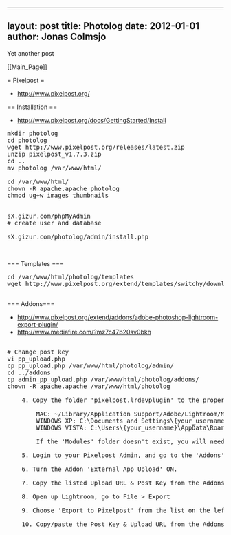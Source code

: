 
---
layout: post
title: Photolog
date: 2012-01-01
author: Jonas Colmsjo
---

Yet another post





[[Main_Page]]


= Pixelpost =

* http://www.pixelpost.org/



== Installation ==

* http://www.pixelpost.org/docs/GettingStarted/Install

<pre>
mkdir photolog
cd photolog
wget http://www.pixelpost.org/releases/latest.zip
unzip pixelpost_v1.7.3.zip
cd ..
mv photolog /var/www/html/

cd /var/www/html/
chown -R apache.apache photolog
chmod ug+w images thumbnails


sX.gizur.com/phpMyAdmin
# create user and database

sX.gizur.com/photolog/admin/install.php


</pre>



=== Templates ===


<pre>
cd /var/www/html/photolog/templates
wget http://www.pixelpost.org/extend/templates/switchy/download/

</pre>


=== Addons===

* http://www.pixelpost.org/extend/addons/adobe-photoshop-lightroom-export-plugin/
* http://www.mediafire.com/?mz7c47b20sv0bkh

<pre>

# Change post key
vi pp_upload.php
cp pp_upload.php /var/www/html/photolog/admin/
cd ../addons
cp admin_pp_upload.php /var/www/html/photolog/addons/
chown -R apache.apache /var/www/html/photolog

	4. Copy the folder 'pixelpost.lrdevplugin' to the proper location:

		MAC: ~/Library/Application Support/Adobe/Lightroom/Modules/
		WINDOWS XP: C:\Documents and Settings\{your_username}\Application Data\Adobe\Lightroom\Modules\
		WINDOWS VISTA: C:\Users\{your_username}\AppData\Roaming\Adobe\Lightroom\Modules\
	
		If the 'Modules' folder doesn't exist, you will need to create it manually.

	5. Login to your Pixelpost Admin, and go to the 'Addons' Page.

	6. Turn the Addon 'External App Upload' ON.
	
	7. Copy the listed Upload URL & Post Key from the Addons page
	
	8. Open up Lightroom, go to File > Export
	
	9. Choose 'Export to Pixelpost' from the list on the left
	
	10. Copy/paste the Post Key & Upload URL from the Addons page into the appropriate box.

</pre>
